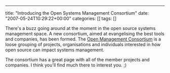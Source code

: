 ---
title: "Introducing the Open Systems Management Consortium"
date: "2007-05-24T10:29:22+00:00"
categories: []
tags: []

There's a buzz going around at the moment in the open source systems management space. A new consortium, aimed at evangelising the best tools and companies, has been formed. The <a href="http://www.open-management.com/">Open Management Consortium</a> is a loose grouping of projects, organisations and individuals interested in how open source can impact systems management.

The consortium has a great page with all of the member projects and companies. I think you'll find much there to interest you. ;)
